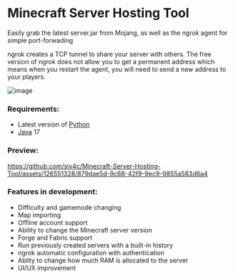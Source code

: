 # Minecraft Server Hosting Tool

Easily grab the latest server.jar from Mojang, as well as the ngrok agent for simple port-forwading

ngrok creates a TCP tunnel to share your server with others. The free version of ngrok does not allow you to get a permanent address which means when you restart the agent, you will need to send a new address to your players.

![image](https://github.com/siv4c/Minecraft-Server-Hosting-Tool/assets/126551328/64918957-1bfb-43cb-b210-09444c9f2755)

### Requirements:

- Latest version of [Python](https://www.python.org/downloads/)
- [Java](https://adoptium.net/temurin/releases/) 17

### Preview:

https://github.com/siv4c/Minecraft-Server-Hosting-Tool/assets/126551328/879dae5d-9c68-42f9-9ec9-9855a583d6a4

### Features in development:
- Difficulty and gamemode changing
- Map importing
- Offline account support
- Ability to change the Minecraft server version
- Forge and Fabric support
- Run previously created servers with a built-in history
- ngrok automatic configuration with authentication
- Ablity to change how much RAM is allocated to the server
- UI/UX improvement
